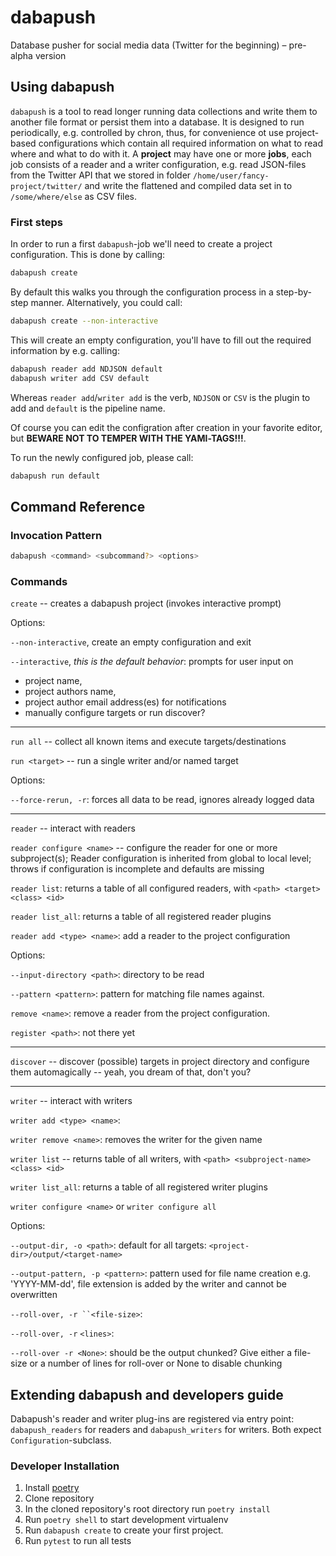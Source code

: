 # dabapush

Database pusher for social media data (Twitter for the beginning) – pre-alpha version

## Using dabapush

`dabapush` is a tool to read longer running data collections and write them to another file format or persist them into a database. It is designed to run periodically, e.g. controlled by chron, thus, for convenience ot use project-based configurations which contain all required information on what to read where and what to do with it.
A **project** may have one or more **jobs**, each job consists of a reader and a writer configuration, e.g. read JSON-files from the Twitter API that we stored in folder `/home/user/fancy-project/twitter/` and write the flattened and compiled data set in to `/some/where/else` as CSV files.

### First steps

In order to run a first `dabapush`-job we'll need to create a project configuration. This is done by calling:

```bash
dabapush create
```

By default this walks you through the configuration process in a step-by-step manner. Alternatively, you could call:

```bash
dabapush create --non-interactive
```

This will create an empty configuration, you'll have to fill out the required information by e.g. calling:

```bash
dabapush reader add NDJSON default
dabapush writer add CSV default
```

Whereas `reader add`/`writer add` is the verb, `NDJSON` or `CSV` is the plugin to add and `default` is the pipeline name.

Of course you can edit the configration after creation in your favorite editor, but **BEWARE NOT TO TEMPER WITH THE YAMl-TAGS!!!**.

To run the newly configured job, please call:

```bash
dabapush run default
```

## Command Reference

### Invocation Pattern

```bash
dabapush <command> <subcommand?> <options>
```

### Commands

`create` -- creates a dabapush project (invokes interactive prompt)

Options:

`--non-interactive`, create an empty configuration and exit

`--interactive`, *this is the default behavior*: prompts for user input on

- project name,
- project authors name,
- project author email address(es) for notifications
- manually configure targets or run discover?

----

`run all` -- collect all known items and execute targets/destinations

`run <target>` -- run a single writer and/or named target

Options:

`--force-rerun, -r`: forces all data  to be read, ignores already logged data

----

`reader` -- interact with readers

`reader configure <name>` -- configure the reader for one or more subproject(s); Reader configuration is inherited from global to local level; throws if configuration is incomplete and defaults are missing

`reader list`: returns a table of all configured readers, with `<path> <target> <class> <id>`

`reader list_all`: returns a table of all registered reader plugins

`reader add <type> <name>`: add a reader to the project configuration

Options:

`--input-directory <path>`: directory to be read

`--pattern <pattern>`: pattern for matching file names against.

`remove <name>`: remove a reader from the project configuration.

`register <path>`: not there yet

----

`discover` -- discover (possible) targets in project directory and configure them automagically -- yeah, you dream of that, don't you?

----

`writer` -- interact with writers

`writer add <type> <name>`:

`writer remove <name>`: removes the writer for the given name

`writer list` -- returns table of all writers, with `<path> <subproject-name> <class> <id>`

`writer list_all`: returns a table of all registered writer plugins

`writer configure <name>` or `writer configure all`

Options:

`--output-dir, -o <path>`: default for all targets: `<project-dir>/output/<target-name>`

`--output-pattern, -p <pattern>`: pattern used for file name creation e.g. 'YYYY-MM-dd', file extension is added by the writer and cannot be overwritten

`--roll-over, -r ``<file-size>`:

`--roll-over, -r` `<lines>`:

`--roll-over -r <None>`: should be the output chunked? Give either a file-size or a number of lines for roll-over or None to disable chunking

## Extending dabapush and developers guide

Dabapush's reader and writer plug-ins are registered via entry point: `dabapush_readers` for readers and `dabapush_writers` for writers. Both expect `Configuration`-subclass.

### Developer Installation

1. Install [poetry](https://python-poetry.org/docs/#installation)
2. Clone repository
3. In the cloned repository's root directory run `poetry install`
4. Run `poetry shell` to start development virtualenv
5. Run `dabapush create` to create your first project.
6. Run `pytest` to run all tests
